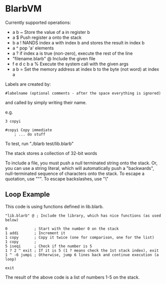 BlarbVM
=======

Currently supported operations:
- a b ~ Store the value of a in register b
- a $ Push register a onto the stack
- b a ! NANDS index a with index b and stores the result in index b
- a ^ pop 'a' elements
- a ? if index a is true (non-zero), execute the rest of the line
- "filename.blarb" @ Include the given file 
- f e d c b a % Execute the system call with the given args
- a b = Set the memory address at index b to the byte (not word) at index a

Labels are created by:

```
#labelname (optional comments - after the space everything is ignored)
```
and called by simply writing their name.

e.g.
```
3 copyi

#copyi Copy immediate
	; ... do stuff
```

To test, run "./blarb test/lib.blarb"

The stack stores a collection of 32-bit words

To include a file, you must push a null terminated string onto the stack.
Or, you can use a string literal, which will automatically push a
"backwards", null-terminated sequence of characters onto the stack.
To escape a quotation, use "\"". To escape backslashes, use "\\"

Loop Example
------------

This code is using functions defined in lib.blarb.

```
"lib.blarb" @ ; Include the library, which has nice functions (as used below)

0            ; Start with the number 0 on the stack
1 addi       ; Increment it
1 copy       ; Copy it twice (one for comparison, one for the list)
1 copy       ;
5 iseqi      ; Check if the number is 5
1 ? 2 ^ exit ; If it is 5 (1 ? means check the 1st stack index), exit
1 ^ -6 jumpi ; Otherwise, jump 6 lines back and continue execution (a loop)

exit
```

The result of the above code is a list of numbers 1-5 on the stack.

